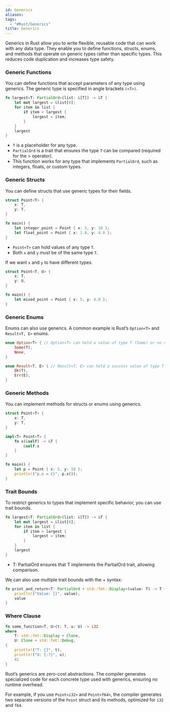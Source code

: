```yaml
---
id: Generics
aliases: 
tags:
  - "#Rust/Generics"
title: Generics
---
```


Generics in Rust allow you to write flexible, reusable code that can work with any data type. They enable you to define functions, structs, enums, and methods that operate on generic types rather than specific types. This reduces code duplication and increases type safety.

### Generic Functions
You can define functions that accept parameters of any type using generics. The generic type is specified in angle brackets `(<T>)`.
```rust
fn largest<T: PartialOrd>(list: &[T]) -> &T {
    let mut largest = &list[0];
    for item in list {
        if item > largest {
            largest = item;
        }
    }
    largest
}
```
- `T` is a placeholder for any type.
- `PartialOrd` is a trait that ensures the type `T` can be compared (required for the > operator).
- This function works for any type that implements `PartialOrd`, such as integers, floats, or custom types.

### Generic Structs
You can define structs that use generic types for their fields.

```rust
struct Point<T> {
    x: T,
    y: T,
}

fn main() {
    let integer_point = Point { x: 5, y: 10 };
    let float_point = Point { x: 1.0, y: 4.0 };
}
```
- `Point<T>` can hold values of any type `T`.
- Both `x` and `y` must be of the same type `T`.

If we want `x` and `y` to have different types.
```rust
struct Point<T, U> {
    x: T,
    y: U,
}

fn main() {
    let mixed_point = Point { x: 5, y: 4.0 };
}
```

### Generic Enums
Enums can also use generics. A common example is Rust’s `Option<T>` and `Result<T, E>` enums.
```rust
enum Option<T> { // Option<T> can hold a value of type T (Some) or no value (None).
    Some(T), 
    None,
}

enum Result<T, E> { // Result<T, E> can hold a success value of type T (Ok) or an error of type E (Err).
    Ok(T),
    Err(E),
}
```

### Generic Methods
You can implement methods for structs or enums using generics.

```rust
struct Point<T> {
    x: T,
    y: T,
}

impl<T> Point<T> {
    fn x(&self) -> &T {
        &self.x
    }
}

fn main() {
    let p = Point { x: 5, y: 10 };
    println!("p.x = {}", p.x());
}
```

### Trait Bounds
To restrict generics to types that implement specific behavior, you can use trait bounds.
```rust
fn largest<T: PartialOrd>(list: &[T]) -> &T {
    let mut largest = &list[0];
    for item in list {
        if item > largest {
            largest = item;
        }
    }
    largest
}
```
- T: PartialOrd ensures that T implements the PartialOrd trait, allowing comparison.

We can also use multiple trait bounds with the + syntax:
```rust
fn print_and_return<T: PartialOrd + std::fmt::Display>(value: T) -> T {
    println!("Value: {}", value);
    value
}
```

### Where Clause
```rust
fn some_function<T, U>(t: T, u: U) -> i32
where
    T: std::fmt::Display + Clone,
    U: Clone + std::fmt::Debug,
{
    println!("T: {}", t);
    println!("U: {:?}", u);
    42
}
```

Rust’s generics are zero-cost abstractions. The compiler generates specialized code for each concrete type used with generics, ensuring no runtime overhead.

For example, if you use `Point<i32>` and `Point<f64>`, the compiler generates two separate versions of the `Point` struct and its methods, optimized for `i32` and `f64`.

